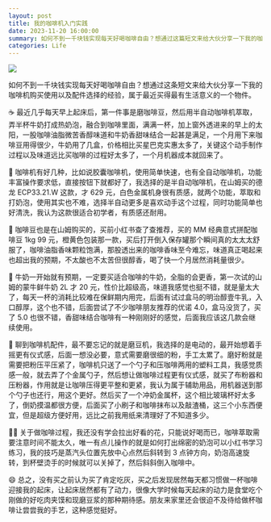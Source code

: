 ```yaml
---
layout: post
title: 我的咖啡机入门实践
date: 2023-11-20 16:00:00
summary: 如何不到一千块钱实现每天好喝咖啡自由？想通过这篇短文来给大伙分享一下我的咖啡机购买使用以及配件选择的经验，属于最近买得最有生活意义的一个物件。
categories: Life
---
```


![](https://cdn.fliggy.com/upic/hWzmuK.png)

如何不到一千块钱实现每天好喝咖啡自由？想通过这条短文来给大伙分享一下我的咖啡机购买使用以及配件选择的经验，属于最近买得最有生活意义的一个物件。

☕️ 最近几乎每天早上起床后，第一件事是磨咖啡豆，然后用半自动咖啡机萃取，弄半杯牛奶打成热奶泡，融合到咖啡里面，满满一杯，加上窗外透进来的早上的太阳，一股咖啡油脂微苦香醇味道和牛奶香甜味结合一起甚是满足，一个月用下来咖啡豆用得很少，牛奶用了几盒，价格相比买星巴克实惠太多了，关键这个动手制作过程以及味道远比买咖啡的过程好太多了，一个月机器成本就回来了。

🤖 咖啡机有好几种，比如说胶囊咖啡机，使用简单快速，也有全自动咖啡机，功能丰富操作要求低，直接按钮下就都好了，我选择的是半自动咖啡机，在山姆买的德龙 ECP33.21.W 这款，才 629 元，白色金属机身很有质感，就两个功能，萃取和打奶泡，使用其实也不难，选择半自动更多是喜欢动手这个过程，同时功能简单也好清洗，我认为这款很适合初学者，有质感还耐用。

🫘 咖啡豆也是在山姆购买的，买前小红书查了查推荐，买的 MM 经典意式拼配咖啡豆 1kg 99 元，橙黄色包装那一款，买后打开倒入保存罐那个瞬间真的太太太舒服了，咖啡油脂香味颗粒饱满，那股透出来的咖啡香味至今难忘，味道真正喝起来也超出我的预期，不太酸也不太苦但很醇香，喝了快一个月居然消耗量很少。

🥛 牛奶一开始就有预期，一定要买适合咖啡的牛奶，全脂的会更香，第一次试的山姆的蒙牛鲜牛奶 2L 才 20 元，性价比超级高，味道我感觉也挺不错，就是量太大了，每天一杯的消耗比较难在保鲜期内用完，后面有试过盒马的明治醇壹牛乳，入口醇厚，这个也不错，后面尝试了不少咖啡朋友推荐的优诺 4.0，盒马没货了，买了 5.0 也很不错，香甜味结合咖啡有一种刚刚好的感觉，后面我应该这几款会继续使用。

🎻 聊到咖啡机配件，最不要忘记的就是磨豆机，我选择的是电动的，最开始想着手摇更有仪式感，后面一想没必要，意式需要磨很细的粉，手工太累了。磨好粉就是需要把粉压平压紧了，咖啡机只送了一个勺子和压咖啡两用的塑料工具，我感觉质感一般，就去弄了个金属勺子，然后想让做咖啡过程更有仪式感，就买了布粉器和压粉器，作用就是让咖啡压得更平整和更紧，我认为属于辅助用品，用机器送到那个勺子也还行，用这个更好。然后买了一个冲奶金属杯，这个相比玻璃杯好太多了，倒奶摸温都很方便，后面买了小刷子和咖啡抹布以及敲渣桶，这三个小东西便宜，但是超级方便好用，远比之前我用纸来清理好了不知道多少。

👷‍♀️ 关于做咖啡过程，我还没有学会拉出好看的花，只能说好喝而已，咖啡萃取需要注意时间不能太久，唯一有点儿操作的就是如何打出绵密的奶泡可以小红书学习练习，我的技巧是蒸汽头位置先放中心点然后斜转到 3 点钟方向，奶泡高速旋转，到杯壁烫手的时候就可以关掉了，然后斜斜倒入咖啡中。

😄 总之，没有买之前认为买了肯定吃灰，买之后发现居然每天都习惯做一杯咖啡迎接我的起床，让起床居然都有了动力，很像大学时候每天起床的动力是食堂吃个刚做的好吃肉夹馍和现磨豆浆的那种期待感。朋友来家里还会很迫不及待给做杯咖啡让尝尝我的手艺，这种感觉挺好。
